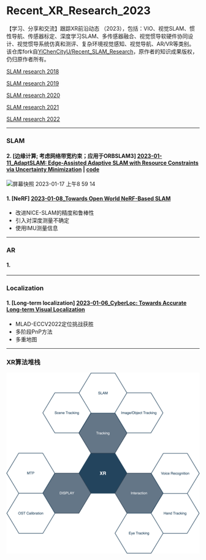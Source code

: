 
# Recent_XR_Research_2023

【学习、分享和交流】跟踪XR前沿动态 （2023），包括：VIO、视觉SLAM、惯性导航、传感器标定、深度学习SLAM、多传感器融合、视觉惯导软硬件协同设计、视觉惯导系统仿真和测评、复杂环境视觉感知、视觉导航、AR/VR等类别。  
该仓库fork自[YiChenCityU/Recent_SLAM_Research](https://github.com/YiChenCityU/Recent_SLAM_Research)，原作者的知识成果版权，仍归原作者所有。

[SLAM research 2018](https://github.com/highlightz/Recent_SLAM_Research/blob/master/SLAM_Research_2018.md)

[SLAM research 2019](https://github.com/highlightz/Recent_SLAM_Research/blob/master/SLAM_Research_2019.md)

[SLAM research 2020](https://github.com/highlightz/Recent_SLAM_Research/blob/master/SLAM_Research_2020.md)

[SLAM research 2021](https://github.com/highlightz/Recent_SLAM_Research/blob/master/SLAM_Research_2021.md)

[SLAM research 2022](https://github.com/highlightz/Recent_SLAM_Research/blob/master/SLAM_Research_2022.md)

---
### SLAM 

#### 2. [边缘计算; 考虑网络带宽约束；应用于ORBSLAM3] [2023-01-11_AdaptSLAM: Edge-Assisted Adaptive SLAM with Resource Constraints via Uncertainty Minimization](https://arxiv.org/pdf/2301.04620.pdf) | [code](https://github.com/i3tyc/AdaptSLAM)
<img width="582" alt="屏幕快照 2023-01-17 上午8 59 14" src="https://user-images.githubusercontent.com/8455054/212787352-5577ac00-6528-4125-b85e-0294a88c1f8f.png">


#### 1. [NeRF] [2023-01-08_Towards Open World NeRF-Based SLAM](https://arxiv.org/pdf/2301.03102.pdf)
- 改进NICE-SLAM的精度和鲁棒性
- 引入对深度测量不确定
- 使用IMU测量信息

---

### AR

#### 1. 

---

### Localization

#### 1. [Long-term localization] [2023-01-06_CyberLoc: Towards Accurate Long-term Visual Localization](https://arxiv.org/pdf/2301.02403.pdf)
- MLAD-ECCV2022定位挑战获胜
- 多阶段PnP方法
- 多重地图

---

### XR算法堆栈
![XR power](XRStack.png)
